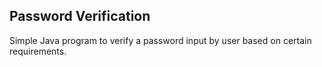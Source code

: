 ## Password Verification

Simple Java program to verify a password input by user based on certain requirements.